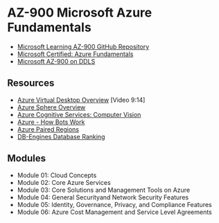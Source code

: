 # AZ-900 Microsoft Azure Fundamentals

* [Microsoft Learning AZ-900 GitHub Repository](https://github.com/MicrosoftLearning/AZ-900T0x-MicrosoftAzureFundamentals)
* [Microsoft Certified: Azure Fundamentals](https://docs.microsoft.com/en-us/learn/certifications/azure-fundamentals/)
* [Microsoft AZ-900 on DDLS](https://www.ddls.com.au/?s=AZ-900&post_type%5B%5D=courses)

## Resources

* [Azure Virtual Desktop Overview](https://www.youtube.com/watch?v=NQFtI3JLtaU&feature=emb_logo&app=desktop) [Video 9:14]
* [Azure Sphere Overview](https://azure.microsoft.com/en-au/services/azure-sphere/)
* [Azure Cognitive Services: Computer Vision](https://azure.microsoft.com/en-us/services/cognitive-services/computer-vision/)
* [Azure - How Bots Work ](https://docs.microsoft.com/en-au/azure/bot-service/bot-builder-basics)
* [Azure Paired Regions](https://docs.microsoft.com/en-us/azure/best-practices-availability-paired-regions)
* [DB-Engines Database Ranking](https://db-engines.com)

## Modules

* Module 01: Cloud Concepts
* Module 02: Core Azure Services
* Module 03: Core Solutions and Management Tools on Azure
* Module 04: General Securityand Network Security Features
* Module 05: Identity, Governance, Privacy, and Compliance Features
* Module 06: Azure Cost Management and Service Level Agreements
